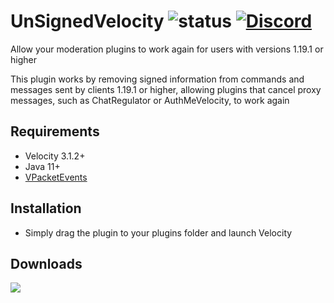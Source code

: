 # UnSignedVelocity ![status](https://img.shields.io/github/actions/workflow/status/4drian3d/UnSignedVelocity/gradle.yml?style=flat-square) [![Discord](https://img.shields.io/discord/899740810956910683?color=7289da&label=Discord)](https://discord.gg/5NMMzK5mAn)

Allow your moderation plugins to work again for users with versions 1.19.1 or higher

This plugin works by removing signed information from commands and messages sent by clients 1.19.1 or higher,
allowing plugins that cancel proxy messages, such as ChatRegulator or AuthMeVelocity, to work again

## Requirements
- Velocity 3.1.2+
- Java 11+
- [VPacketEvents](https://modrinth.com/plugin/vpacketevents)

## Installation
- Simply drag the plugin to your plugins folder and launch Velocity

## Downloads

[![](https://raw.githubusercontent.com/Prospector/badges/master/modrinth-badge-72h-padded.png)](https://modrinth.com/plugin/unsignedvelocity)